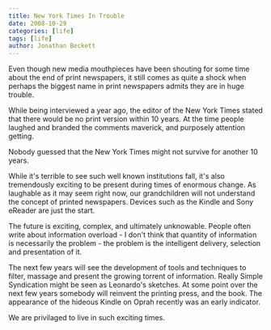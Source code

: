 ```yaml
---
title: New York Times In Trouble
date: 2008-10-29
categories: [life]
tags: [life]
author: Jonathan Beckett
---
```


Even though new media mouthpieces have been shouting for some time about the end of print newspapers, it still comes as quite a shock when perhaps the biggest name in print newspapers admits they are in huge trouble.

While being interviewed a year ago, the editor of the New York Times stated that there would be no print version within 10 years. At the time people laughed and branded the comments maverick, and purposely attention getting.

Nobody guessed that the New York Times might not survive for another 10 years.

While it's terrible to see such well known institutions fall, it's also tremendously exciting to be present during times of enormous change. As laughable as it may seem right now, our grandchildren will not understand the concept of printed newspapers. Devices such as the Kindle and Sony eReader are just the start.

The future is exciting, complex, and ultimately unknowable. People often write about information overload - I don't think that quantity of information is necessarily the problem - the problem is the intelligent delivery, selection and presentation of it.

The next few years will see the development of tools and techniques to filter, massage and present the growing torrent of information. Really Simple Syndication might be seen as Leonardo's sketches. At some point over the next few years somebody will reinvent the printing press, and the book. The appearance of the hideous Kindle on Oprah recently was an early indicator.

We are privilaged to live in such exciting times.